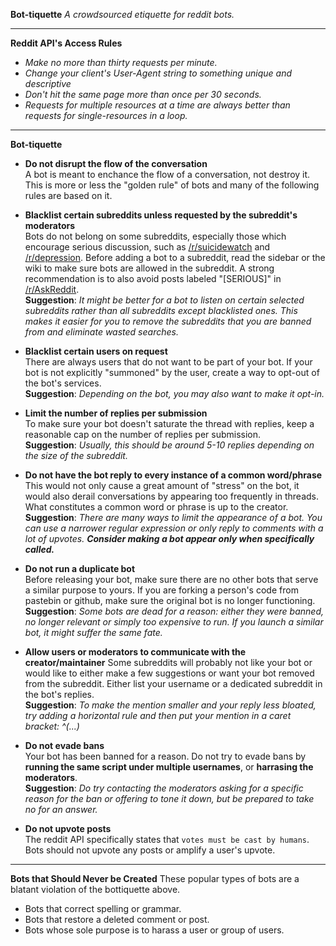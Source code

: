 **Bot-tiquette**
*A crowdsourced etiquette for reddit bots.*  

---

**Reddit API's Access Rules**

- *Make no more than thirty requests per minute.*
- *Change your client's User-Agent string to something unique and descriptive*  
- *Don't hit the same page more than once per 30 seconds.*  
- *Requests for multiple resources at a time are always better than requests
for single-resources in a loop.*

---

**Bot-tiquette**

- **Do not disrupt the flow of the conversation**  
  A bot is meant to enchance the flow of a conversation, not destroy it. This is
  more or less the "golden rule" of bots and many of the following rules are
  based on it.

- **Blacklist certain subreddits unless requested by the subreddit's moderators**  
  Bots do not belong on some subreddits, especially those which encourage serious
  discussion, such as
    [/r/suicidewatch](http://reddit.com/r/suicidewatch) and
    [/r/depression](http://reddit.com/r/depression).
  Before adding a bot to a subreddit, read the sidebar or the wiki to make sure
  bots are allowed in the subreddit. A strong recommendation is to also avoid
  posts labeled "[SERIOUS]" in
    [/r/AskReddit](http://reddit.com/r/askreddit).  
  **Suggestion**: *It might be better for a bot to listen on certain selected
  subreddits rather than all subreddits except blacklisted ones. This makes it
  easier for you to remove the subreddits that you are banned from and eliminate
  wasted searches.*

- **Blacklist certain users on request**  
  There are always users that do not want to be part of your bot. If your bot is
  not explicitly "summoned" by the user, create a way to opt-out of the bot's
  services.  
  **Suggestion**: *Depending on the bot, you may also want to make it opt-in.*

- **Limit the number of replies per submission**  
  To make sure your bot doesn't saturate the thread with replies, keep a
  reasonable cap on the number of replies per submission.  
  **Suggestion**: *Usually, this should be around 5-10 replies depending on the
  size of the subreddit.*

- **Do not have the bot reply to every instance of a common word/phrase**  
  This would not only cause a great amount of "stress" on the bot, it would also
  derail conversations by appearing too frequently in threads. What constitutes
  a common word or phrase is up to the creator.  
  **Suggestion**: *There are many ways to limit the appearance of a bot. You can 
  use a narrower regular expression or only reply to comments with a lot of
  upvotes. __Consider making a bot appear only when specifically called.__*

- **Do not run a duplicate bot**  
  Before releasing your bot, make sure there are no other bots that serve a
  similar purpose to yours. If you are forking a person's code from pastebin or
  github, make sure the original bot is no longer functioning.  
  **Suggestion**: *Some bots are dead for a reason: either they were banned, no
  longer relevant or simply too expensive to run. If you launch a similar bot,
  it might suffer the same fate.*

- **Allow users or moderators to communicate with the creator/maintainer**
  Some subreddits will probably not like your bot or would like to either make
  a few suggestions or want your bot removed from the subreddit. Either list your
  username or a dedicated subreddit in the bot's replies.  
  **Suggestion**: *To make the mention smaller and your reply less bloated, try
  adding a horizontal rule and then put your mention in a caret bracket: ^(...)*

- **Do not evade bans**  
  Your bot has been banned for a reason. Do not try to evade bans by **running the
  same script under multiple usernames**, or **harrasing the moderators**.  
  **Suggestion**: *Do try contacting the moderators asking for a specific reason
  for the ban or offering to tone it down, but be prepared to take no for an
  answer.*

- **Do not upvote posts**  
  The reddit API specifically states that `votes must be cast by humans`. Bots
  should not upvote any posts or amplify a user's upvote.

---
**Bots that Should Never be Created**
These popular types of bots are a blatant violation of the bottiquette above.

  - Bots that correct spelling or grammar.
  - Bots that restore a deleted comment or post.
  - Bots whose sole purpose is to harass a user or group of users.

